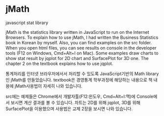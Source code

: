 # jMath
javascript stat library

jMath is the statistics library written in JavaScript to run on the Internet Browsers. 
To explain how to use jMath, I had written the Business Statistics book in Korean by myself.
Also, you can find examples on the src folder. When you open html files, you can see results on console in the developer tools (F12 on Windows, Cmd+Alt+I on Mac). Some examples draw charts to show stat result by jqplot for 2D chart and SurfacePlot for 3D one. The chapter 2 on the textbook explains how to use jqplot.

통계처리를 인터넷 브라우저에서서 처리할 수 있도록 JavaScript기반의 Math library인 jMath를 만들었습니다.
textbook은 경영통계 학부과정에 해당하는 내용으로 책 내용에 jMath사용법이 자세히 나와 있습니다.

src에는 예제들은 Chrome에서 개발자툴(F12:윈도우, Cmd+Alt+I:맥)에 Console에서 보시면 계산 결과를 볼 수 있습니다.
차트는 2D를 위해 jqplot, 3D를 위해 SurfacePlot을 이용했으며 사용법은 교제 2장을 보시면 나와 있습니다.
